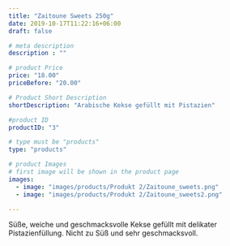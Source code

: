 ```yaml
---
title: "Zaitoune Sweets 250g"
date: 2019-10-17T11:22:16+06:00
draft: false

# meta description
description : ""

# product Price
price: "18.00"
priceBefore: "20.00"

# Product Short Description
shortDescription: "Arabische Kekse gefüllt mit Pistazien"

#product ID
productID: "3"

# type must be "products"
type: "products"

# product Images
# first image will be shown in the product page
images:
  - image: "images/products/Produkt 2/Zaitoune_sweets.png"
  - image: "images/products/Produkt 2/Zaitoune_sweets2.png"

---
```

Süße, weiche und geschmacksvolle Kekse gefüllt mit delikater Pistazienfüllung. Nicht zu Süß und sehr geschmacksvoll.